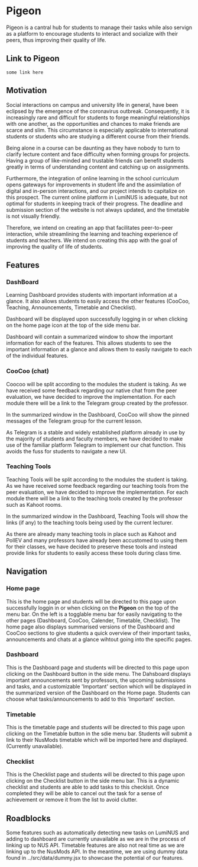 # Pigeon

Pigeon is a cantral hub for students to manage their tasks while also servign as a platform to encourage students to interact and socialize with their peers, thus improving their quality of life.


## Link to Pigeon
```
some link here
```

## Motivation
Social interactions on campus and university life in general, have been eclipsed by the emergence of the coronavirus outbreak. Consequently, it is increasingly rare and difficult for students to forge meaningful relationships with one another, as the opportunities and chances to make friends are scarce and slim. This circumstance is especially applicable to international students or students who are studying a different course from their friends.

 Being alone in a course can be daunting as they have nobody to turn to clarify lecture content and face difficulty when forming groups for projects. Having a group of like-minded and trustable friends can benefit students greatly in terms of understanding content and catching up on assignments. 

Furthermore, the integration of online learning in the school curriculum opens gateways for improvements in student life and the assimilation of digital and in-person interactions, and our project intends to capitalize on this prospect. The current online platform in LumiNUS is adequate, but not optimal for students in keeping track of their progress. The deadline and submission section of the website is not always updated, and the timetable is not visually friendly.

Therefore, we intend on creating an app that facilitates peer-to-peer interaction, while streamlining the learning and teaching experience of students and teachers. We intend on creating this app with the goal of improving the quality of life of students.


## Features

### DashBoard
Learning Dashboard provides students with important information at a glance. It also allows students to easily access the other features (CooCoo, Teaching, Announcements, Timetable and Checklist).

Dashboard will be displayed upon successfully logging in or when clicking on the home page icon at the top of the side menu bar.

Dashboard will contain a summarized window to show the important information for each of the features. This allows students to see the important information at a glance and allows them to easily navigate to each of the individual features.

### CooCoo (chat)
Coocoo will be split according to the modules the student is taking. As we have received some feedback regarding our native chat from the peer evaluation, we have decided to improve the implementation. For each module there will be a link to the Telegram group created by the professor. 

In the summarized window in the Dashboard, CooCoo will show the pinned messages of the Telegram group for the current lesson.

As Telegram is a stable and widely established platform already in use by the majority of students and faculty members, we have decided to make use of the familiar platform Telegram to implement our chat function. This avoids the fuss for students to navigate a new UI.


### Teaching Tools
Teaching Tools will be split according to the modules the student is taking. As we have received some feedback regarding our teaching tools from the peer evaluation, we have decided to improve the implementation. For each module there will be a link to the teaching tools created by the professor such as Kahoot rooms. 

In the summarized window in the Dashboard, Teaching Tools will show the links (if any) to the teaching tools being used by the current lecturer.

As there are already many teaching tools in place such as Kahoot and PollEV and many professors have already been accustomed to using them for their classes, we have decided to preserve these tools and instead provide links for students to easily access these tools during class time.


## Navigation

### Home page
This is the home page and students will be directed to this page upon successfully loggin in or when clicking on the **Pigeon** on the top of the menu bar. On the left is a togglable menu bar for easily navigating to the other pages (Dashboard, CooCoo, Calender, Timetable, Checklist). The home page also displays summarised versions of the Dashboard and CooCoo sections to give students a quick overview of their important tasks, announcements and chats at a glance wihtout going into the specific pages.

### Dashboard
This is the Dashboard page and students will be directed to this page upon clicking on the Dashboard button in the side menu. The Dahsboard displays important announcements sent by professors, the upcoming submissions and tasks, and a customizable 'Important' section which will be displayed in the summarized version of the Dashboard on the Home page. Students can choose what tasks/announcements to add to this 'Important' section.

### Timetable
This is the timetable page and students will be directed to this page upon clicking on the Timetable button in the sdie menu bar. Students will submit a link to their NusMods timetable which will be imported here and displayed. (Currently unavailable).

### Checklist
This is the Checklist page and students will be directed to this page upon clicking on the Checklist button in the side menu bar. This is a dynamic checklist and students are able to add tasks to this checklsit. Once completed they will be able to cancel out the task for a sense of achievement or remove it from the list to avoid clutter.


## Roadblocks
Some features such as automatically detecting new tasks on LumiNUS and adding to dashboard are currently unavailable as we are in the process of linking up to NUS API. Timetable features are also not real time as we are linking up to the NusMods API. In the meantime, we are using dummy data found in ../src/data/dummy.jsx to showcase the potential of our features.



